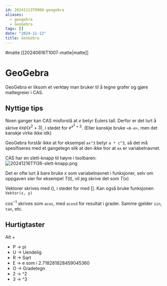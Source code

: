 ```yaml
---
id: 20241113T0908-geogebra
aliases:
  - geogebra
  - GeoGebra
tags: []
date: "2024-11-13"
title: GeoGebra
---
```


#matte [[20240616T1007-matte|matte]]

# GeoGebra

GeoGebra er liksom et verktøy man bruker til å tegne grafer og gjøre mattegreier i CAS.

## Nyttige tips

Noen ganger kan CAS misforstå at $e$ betyr Eulers tall. Derfor er det lurt å skrive $exp(x^{2}+3)$, i stedet for $e^{x^{2}+3}$. (Eller kanskje bruke `<A-e>`, men det kanskje virke ikke idk)

GeoGebra forstår ikke at for eksempel `ax^3` betyr `a * c^3`, så det må spesifiseres med et gangetegn slik at den ikke tror at `ax` er variabelnavnet.

CAS har en slett-knapp til høyre i toolbaren:
![20241216T1136-slett-knapp.png](Assets/20241216T1136-slett-knapp.png)

Det er ofte lurt å bare bruke $x$ som variabelnavnet i funksjoner, selv om oppgaven sier for eksempel $T \left( t \right)$, vil jeg skrive det som $T \left( x \right)$

Vektorer skrives med $\left(  \right)$, i stedet for med $\left[  \right]$. Kan også bruke funksjonen `Vektor(x, y)`

$\cos^{-1}{}$ skrives som `acos`, med `acosd` for resultat i grader. Samme gjelder `sin`, `tan`, etc.

## Hurtigtaster

Alt +

- P -> pi
- U -> Uendelig
- R -> Sqrt
- E -> e som i 2.718281828459045360
- O -> Gradetegn
- 2 -> ^2
- 3 -> ^3
